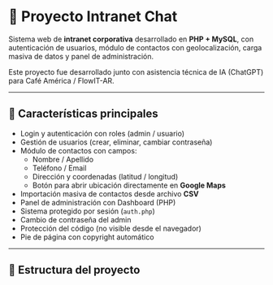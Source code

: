 # 🏢 Proyecto Intranet Chat

Sistema web de **intranet corporativa** desarrollado en **PHP + MySQL**, con autenticación de usuarios, módulo de contactos con geolocalización, carga masiva de datos y panel de administración.

Este proyecto fue desarrollado junto con asistencia técnica de IA (ChatGPT) para Café América / FlowIT-AR.

---

## 🚀 Características principales

- Login y autenticación con roles (admin / usuario)
- Gestión de usuarios (crear, eliminar, cambiar contraseña)
- Módulo de contactos con campos:
  - Nombre / Apellido
  - Teléfono / Email
  - Dirección y coordenadas (latitud / longitud)
  - Botón para abrir ubicación directamente en **Google Maps**
- Importación masiva de contactos desde archivo **CSV**
- Panel de administración con Dashboard (PHP)
- Sistema protegido por sesión (`auth.php`)
- Cambio de contraseña del admin
- Protección del código (no visible desde el navegador)
- Pie de página con copyright automático

---

## 🧩 Estructura del proyecto

